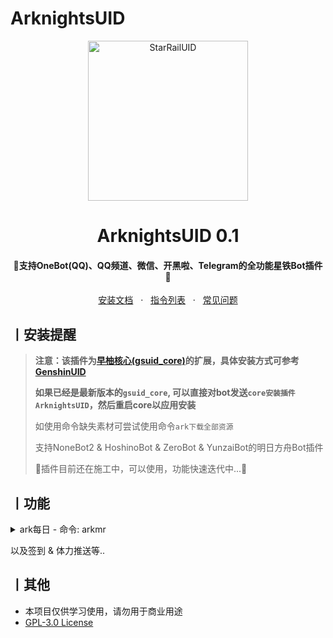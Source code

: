 # ArknightsUID

<p align="center">
  <a href="https://github.com/qwerdvd/StarRailUID"><img src="https://s2.loli.net/2023/10/30/eFZmkfrni9bBjdV.png" width="256" height="256" alt="StarRailUID"></a>
</p>
<h1 align = "center">ArknightsUID 0.1</h1>
<h4 align = "center">🚧支持OneBot(QQ)、QQ频道、微信、开黑啦、Telegram的全功能星铁Bot插件🚧</h4>
<div align = "center">
        <a href="https://docs.sayu-bot.com/" target="_blank">安装文档</a> &nbsp; · &nbsp;
        <a href="https://docs.sayu-bot.com/插件帮助/ArknightsUID.html" target="_blank">指令列表</a> &nbsp; · &nbsp;
        <a href="https://docs.sayu-bot.com/常见问题/">常见问题</a>
</div>


## 丨安装提醒

> **注意：该插件为[早柚核心(gsuid_core)](https://github.com/Genshin-bots/gsuid_core)的扩展，具体安装方式可参考[GenshinUID](https://github.com/KimigaiiWuyi/GenshinUID)**
>
> **如果已经是最新版本的`gsuid_core`, 可以直接对bot发送`core安装插件ArknightsUID`，然后重启core以应用安装**
>
> 如使用命令缺失素材可尝试使用命令`ark下载全部资源`
>
> 支持NoneBot2 & HoshinoBot & ZeroBot & YunzaiBot的明日方舟Bot插件
>
> 🚧插件目前还在施工中，可以使用，功能快速迭代中...🚧

## 丨功能

<details><summary>ark每日 - 命令: arkmr</summary><p>
<img src="https://s2.loli.net/2023/10/30/atoCVXFJisMZIAu.jpg"/> 
</p></details>

以及签到 & 体力推送等..

## 丨其他

+ 本项目仅供学习使用，请勿用于商业用途
+ [GPL-3.0 License](https://github.com/qwerdvd/StarRailUID/blob/master/LICENSE)
